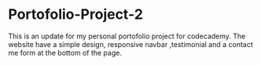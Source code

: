 # Portofolio-Project-2


This is an update for my personal portofolio project for codecademy. The website have a simple design, responsive navbar ,testimonial and a contact me form at the bottom of the page.
